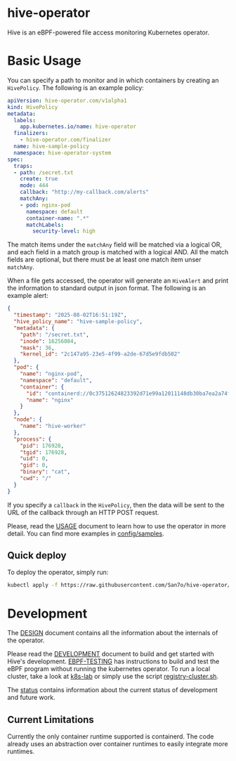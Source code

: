 # hive-operator

Hive is an eBPF-powered file access monitoring Kubernetes operator.

# Basic Usage

You can specify a path to monitor and in which containers by
creating an `HivePolicy`. The following is an example policy:

```yaml
apiVersion: hive-operator.com/v1alpha1
kind: HivePolicy
metadata:
  labels:
    app.kubernetes.io/name: hive-operator
  finalizers:
    - hive-operator.com/finalizer
  name: hive-sample-policy
  namespace: hive-operator-system
spec:
  traps:
  - path: /secret.txt
    create: true
    mode: 444
    callback: "http://my-callback.com/alerts"
    matchAny:
    - pod: nginx-pod
      namespace: default
      container-name: ".*"
      matchLabels:
        security-level: high
```

The match items under the `matchAny` field will be matched via a
logical OR, and each field in a match group is matched with a logical
AND. All the match fields are optional, but there must be at least
one match item unser `matchAny`.

When a file gets accessed, the operator will generate an `HiveAlert`
and print the information to standard output in json format. The
following is an example alert:

```json
{
  "timestamp": "2025-08-02T16:51:19Z",
  "hive_policy_name": "hive-sample-policy",
  "metadata": {
    "path": "/secret.txt",
    "inode": 16256084,
    "mask": 36,
    "kernel_id": "2c147a95-23e5-4f99-a2de-67d5e9fdb502"
  },
  "pod": {
    "name": "nginx-pod",
    "namespace": "default",
    "container": {
      "id": "containerd://0c37512624823392d71e99a12011148db30ba7ea2a74fc7ff8bd5f85bc7b499c",
      "name": "nginx"
    }
  },
  "node": {
    "name": "hive-worker"
  },
  "process": {
    "pid": 176928,
    "tgid": 176928,
    "uid": 0,
    "gid": 0,
    "binary": "cat",
    "cwd": "/"
  }
}
```

If you specify a `callback` in the `HivePolicy`, then the data will be
sent to the URL of the callback through an HTTP POST request.

Please, read the [USAGE](./docs/USAGE.md) document to learn how to use
the operator in more detail. You can find more examples in
[config/samples](./config/samples/).

## Quick deploy

To deploy the operator, simply run:

```bash
kubectl apply -f https://raw.githubusercontent.com/San7o/hive-operator/refs/heads/main/dist/install-remote.yaml
```

# Development

The [DESIGN](./docs/DESIGN.md) document contains all the information
about the internals of the operator.

Please read the [DEVELOPMENT](./docs/DEVELOPMENT.md) document to build
and get started with Hive's
development. [EBPF-TESTING](./docs/EBPF-TESTING.md) has instructions
to build and test the eBPF program without running the kubernetes
operator. To run a local cluster, take a look at
[k8s-lab](./k8s-lab/README.md) or simply use the script
[registry-cluster.sh](./hack/registry-cluster.sh).

The [status](./docs/status.org) contains information about the current
status of development and future work.

## Current Limitations

Currently the only container runtime supported is containerd. The code
already uses an abstraction over container runtimes to easily
integrate more runtimes.
